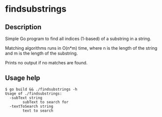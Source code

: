# findsubstrings

## Description

Simple Go program to find all indices (1-based) of a substring in a string.

Matching algorithms runs in O(n*m) time, where n is the length of the string and m is the length of the substring.

Prints no output if no matches are found.

## Usage help

```
$ go build && ./findsubstrings -h
Usage of ./findsubstrings:
  -subText string
    	subText to search for
  -textToSearch string
    	text to search

```
